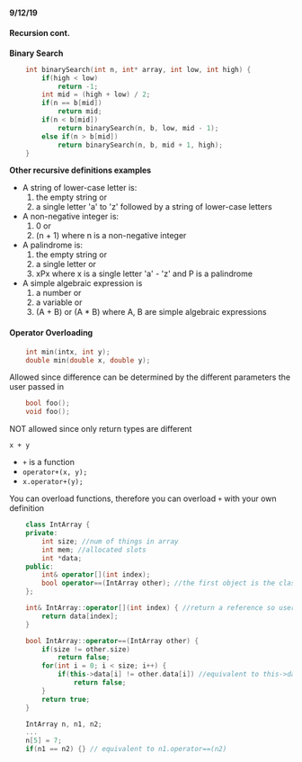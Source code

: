 #### 9/12/19

#### Recursion cont.
**Binary Search**
```c++
	int binarySearch(int n, int* array, int low, int high) {
		if(high < low)
			return -1;
		int mid = (high + low) / 2;
		if(n == b[mid])
			return mid;
		if(n < b[mid])
			return binarySearch(n, b, low, mid - 1);
		else if(n > b[mid])
			return binarySearch(n, b, mid + 1, high);
	}
```

**Other recursive definitions examples**
* A string of lower-case letter is:
	1. the empty string
	or
	2. a single letter 'a' to 'z' followed by a string of lower-case letters
* A non-negative integer is:
	1. 0
	or
	2. (n + 1) where n is a non-negative integer
* A palindrome is:
	1. the empty string
	or
	2. a single letter
	or
	3. xPx where x is a single letter 'a' - 'z' and P is a palindrome
* A simple algebraic expression is
	1. a number
	or
	2. a variable
	or 
	3. (A + B) or (A * B) where A, B are simple algebraic expressions


#### Operator Overloading
```c++
	int min(intx, int y);
	double min(double x, double y);
```
Allowed since difference can be determined by the different parameters the user passed in
```c++
	bool foo();
	void foo();
```
NOT allowed since only return types are different

`x + y`
* `+` is a function
* `operator+(x, y);`
* `x.operator+(y);`

You can overload functions, therefore you can overload `+` with your own definition

```c++
	class IntArray {
	private:
		int size; //num of things in array
		int mem; //allocated slots
		int *data;
	public:
		int& operator[](int index);
		bool operator==(IntArray other); //the first object is the class calling the function
	};

	int& IntArray::operator[](int index) { //return a reference so user can overwrite the value
		return data[index];
	}

	bool IntArray::operator==(IntArray other) {
		if(size != other.size)
			return false;
		for(int i = 0; i < size; i++) {
			if(this->data[i] != other.data[i]) //equivalent to this->data[i] != other[i]
				return false;
		}
		return true;
	}

	IntArray n, n1, n2;
	...
	n[5] = 7;
	if(n1 == n2) {} // equivalent to n1.operator==(n2)

```







